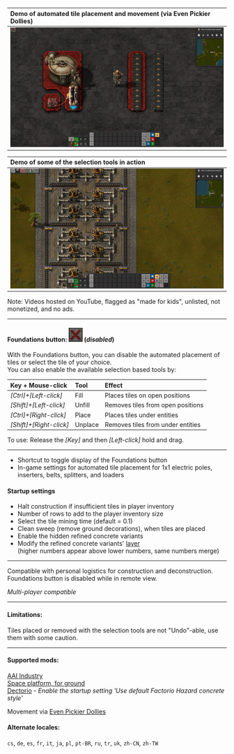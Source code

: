 |Demo of automated tile placement and movement (via Even Pickier Dollies)|
|:----|
|[![](https://github.com/0n0w1c/Foundations/blob/main/graphics/thumbnails/place-thumbnail.png?raw=true)](https://www.youtube.com/embed/n1DdTgi3gu4)|

&NewLine;
&NewLine;

|Demo of some of the selection tools in action|
|:----|
|[![](https://github.com/0n0w1c/Foundations/blob/main/graphics/thumbnails/tools-thumbnail.png?raw=true)](https://www.youtube.com/embed/-miukT1D6n0)|

&NewLine;
&NewLine;

Note: Videos hosted on YouTube, flagged as "made for kids", unlisted, not monetized, and no ads.  

---

&NewLine;

#### Foundations button: ![](https://github.com/0n0w1c/Foundations/blob/main/graphics/icons/disabled_32x32.png?raw=true) (*disabled*)

With the Foundations button, you can disable the automated placement of tiles or select the tile of your choice.  
You can also enable the available selection based tools by:  

| Key + Mouse-click       | Tool    | Effect                            |
| :---------------------- | :------ | :-------------------------------- |
| *[Ctrl]+[Left-click]*   | Fill    | Places tiles on open positions    |
| *[Shift]+[Left-click]*  | Unfill  | Removes tiles from open positions |
| *[Ctrl]+[Right-click]*  | Place   | Places tiles under entities       |
| *[Shift]+[Right-click]* | Unplace | Removes tiles from under entities |

To use: Release the *[Key]* and then *[Left-click]* hold and drag.  

---

* Shortcut to toggle display of the Foundations button  
* In-game settings for automated tile placement for 1x1 electric poles, inserters, belts, splitters, and loaders  

#### Startup settings  
* Halt construction if insufficient tiles in player inventory  
* Number of rows to add to the player inventory size  
* Select the tile mining time (default = 0.1)  
* Clean sweep (remove ground decorations), when tiles are placed  
* Enable the hidden refined concrete variants  
* Modify the refined concrete variants' [layer](https://mods.factorio.com/mod/Foundations/faq)  
  (higher numbers appear above lower numbers, same numbers merge)  

---

Compatible with personal logistics for construction and deconstruction.  
Foundations button is disabled while in remote view.  

*Multi-player compatible*

---

#### Limitations:  
Tiles placed or removed with the selection tools are not "Undo"-able, use them with some caution.  

---

#### Supported mods:
[AAI Industry](https://mods.factorio.com/mod/aai-industry)  
[Space platform, for ground](https://mods.factorio.com/mod/space-platform-for-ground)  
[Dectorio](https://mods.factorio.com/mod/Dectorio) - *Enable the startup setting 'Use default Factorio Hazard concrete style'*  

Movement via [Even Pickier Dollies](https://mods.factorio.com/mod/even-pickier-dollies)  

#### Alternate locales:  
`cs`, `de`, `es`, `fr`, `it`, `ja`, `pl`, `pt-BR`, `ru`, `tr`, `uk`, `zh-CN`, `zh-TW`
